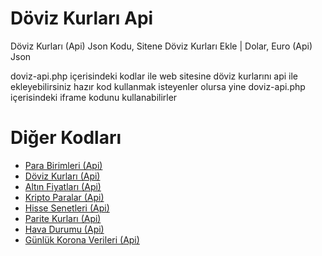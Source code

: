 # Döviz Kurları Api
Döviz Kurları (Api) Json Kodu, Sitene Döviz Kurları Ekle | Dolar, Euro (Api) Json

doviz-api.php içerisindeki kodlar ile web sitesine döviz kurlarını api ile ekleyebilirsiniz
hazır kod kullanmak isteyenler olursa yine doviz-api.php içerisindeki iframe kodunu kullanabilirler

# Diğer Kodları
<ul>
  <li><a href="https://gist.github.com/berkocan/680ace0f650653369b472fbca61833ba">Para Birimleri (Api)</a></li>
  <li><a href="https://gist.github.com/berkocan/7d5e35bf92003aa46145cdebb6cac2cd">Döviz Kurları (Api)</a></li>
  <li><a href="https://gist.github.com/berkocan/6da90f1aaa7b806317c99f9e636947bf">Altın Fiyatları (Api)</a></li>
  <li><a href="https://gist.github.com/berkocan/0a73a376678f1070d31dd8e644e6e778">Kripto Paralar (Api)</a></li>
  <li><a href="https://gist.github.com/berkocan/bd54efabbd5f8a4238a27e9e45c243ac">Hisse Senetleri (Api)</a></li>
  <li><a href="https://gist.github.com/berkocan/f1fbe3c559d0b0e0d998ce161dc9ef68">Parite Kurları (Api)</a></li>
  <li><a href="https://gist.github.com/berkocan/70a9d396421bd4e5080527cc9cfd336d">Hava Durumu (Api)</a></li>
  <li><a href="https://gist.github.com/berkocan/bf3424f74d83a3e4098ea3692820c431">Günlük Korona Verileri (Api)</a></li>
</ul>
